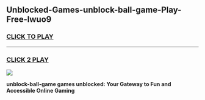 
## Unblocked-Games-unblock-ball-game-Play-Free-lwuo9
<h3>
<a href="https://premium76.site?title=unblock-ball-game&ref=17A">CLICK TO PLAY</a></h3>
<hr>

<h3>
<a href="https://premium76.site?title=unblock-ball-game&ref=17A">CLICK 2 PLAY</a>
  
</h3>

<a href="https://premium76.site?title=unblock-ball-game&ref=17A"><img src="https://clearcache.store/games.png"></a>


**unblock-ball-game games unblocked: Your Gateway to Fun and Accessible Online Gaming**
